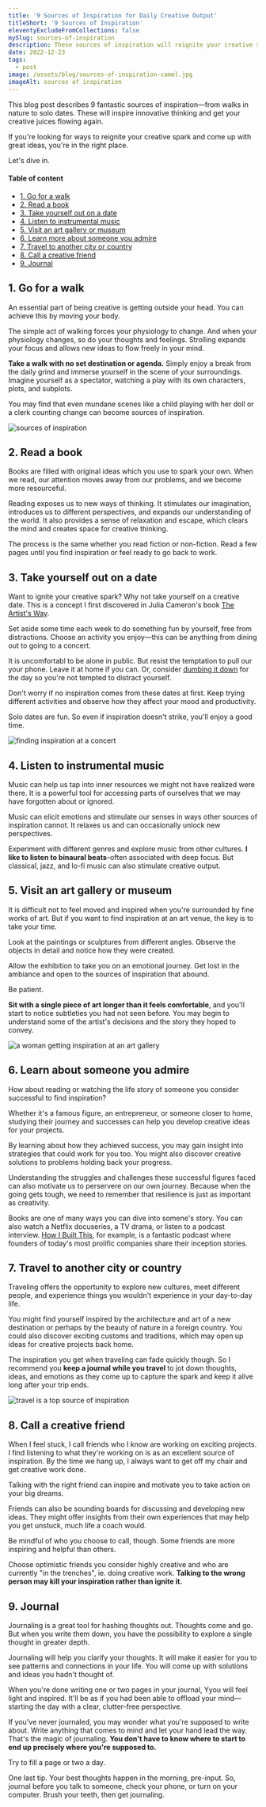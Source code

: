 ```yaml
---
title: '9 Sources of Inspiration for Daily Creative Output'
titleShort: '9 Sources of Inspiration'
eleventyExcludeFromCollections: false
mySlug: sources-of-inspiration
description: These sources of inspiration will reignite your creative spark FAST. Take yourself out on a date. Journal. Call a creative friend. Listen to instrumental music.
date: 2022-12-23
tags:
  - post
image: /assets/blog/sources-of-inspiration-camel.jpg
imageAlt: sources of inspiration
---
```


This blog post describes 9 fantastic sources of inspiration—from walks in nature to solo dates. These will inspire innovative thinking and get your creative juices flowing again.

If you're looking for ways to reignite your creative spark and come up with great ideas, you're in the right place.

Let's dive in.

<div class="toc">
    <h4 class="toc__title">Table of content</h4>
    <ul>
      <li><a href="#go-for-a-walk">1. Go for a walk</a></li>
      <li><a href="#read-a-book">2. Read a book</a></li>
      <li><a href="#take-yourself-out-on-a-date">3. Take yourself out on a date</a></li>
      <li><a href="#listen-to-music">4. Listen to instrumental music</a></li>
      <li><a href="#visit-an-art-gallery-or-museum">5. Visit an art gallery or museum</a></li>
      <li><a href="#learn-about-someone-successful">6. Learn more about someone you admire</a></li>
      <li><a href="#travel-to-another-city-or-country">7. Travel to another city or country</a></li>
      <li><a href="#call-a-creative-friend">8. Call a creative friend</a></li>
      <li><a href="#journal">9. Journal</a></li>
    </ul>
</div>
<h2 id="go-for-a-walk">1. Go for a walk</h2>

An essential part of being creative is getting outside your head. You can achieve this by moving your body.

The simple act of walking forces your physiology to change. And when your physiology changes, so do your thoughts and feelings. Strolling expands your focus and allows new ideas to flow freely in your mind.

**Take a walk with no set destination or agenda.** Simply enjoy a break from the daily grind and immerse yourself in the scene of your surroundings. Imagine yourself as a spectator, watching a play with its own characters, plots, and subplots.

You may find that even mundane scenes like a child playing with her doll or a clerk counting change can become sources of inspiration.

<img class="img-fw" src="/assets/blog/sources-of-inspiration-camel.jpg" alt="sources of inspiration">

<h2 id="read-a-book">2. Read a book</h2>

Books are filled with original ideas which you use to spark your own. When we read, our attention moves away from our problems, and we become more resourceful.

Reading exposes us to new ways of thinking. It stimulates our imagination, introduces us to different perspectives, and expands our understanding of the world. It also provides a sense of relaxation and escape, which clears the mind and creates space for creative thinking.

The process is the same whether you read fiction or non-fiction. Read a few pages until you find inspiration or feel ready to go back to work.

<h2 id="take-yourself-out-on-a-date">3. Take yourself out on a date</h2>

Want to ignite your creative spark? Why not take yourself on a creative date. This is a concept I first discovered in Julia Cameron's book <a href="https://juliacameronlive.com/the-artists-way/" target="_blank" rel="noopener noreferrer">The Artist's Way</a>.

Set aside some time each week to do something fun by yourself, free from distractions. Choose an activity you enjoy—this can be anything from dining out to going to a concert.

It is uncomfortabl to be alone in public. But resist the temptation to pull our your phone. Leave it at home if you can. Or, consider <a href="https://whatifididnt.com/blog/iphone-dumb-phone/">dumbing it down</a> for the day so you're not tempted to distract yourself.

Don't worry if no inspiration comes from these dates at first. Keep trying different activities and observe how they affect your mood and productivity.

Solo dates are fun. So even if inspiration doesn't strike, you'll enjoy a good time.

<img class="img-fw" src="/assets/blog/solo-date.jpg" alt="finding inspiration at a concert">

<h2 id="listen-to-music">4. Listen to instrumental music</h2>

Music can help us tap into inner resources we might not have realized were there. It is a powerful tool for accessing parts of ourselves that we may have forgotten about or ignored.

Music can elicit emotions and stimulate our senses in ways other sources of inspiration cannot. It relaxes us and can occasionally unlock new perspectives.

Experiment with different genres and explore music from other cultures. **I like to listen to binaural beats**–often associated with deep focus. But classical, jazz, and lo-fi music can also stimulate creative output.

<h2 id="visit-an-art-gallery-or-museum">5. Visit an art gallery or museum</h2>

It is difficult not to feel moved and inspired when you're surrounded by fine works of art. But if you want to find inspiration at an art venue, the key is to take your time.

Look at the paintings or sculptures from different angles. Observe the objects in detail and notice how they were created.

Allow the exhibition to take you on an emotional journey. Get lost in the ambiance and open to the sources of inspiration that abound.

Be patient.

**Sit with a single piece of art longer than it feels comfortable**, and you'll start to notice subtleties you had not seen before. You may begin to understand some of the artist's decisions and the story they hoped to convey.

<img class="img-fw" src="/assets/blog/source-of-inspiration-museum.jpg" alt="a woman getting inspiration at an art gallery">

<h2 id="learn-about-someone-successful">6. Learn about someone you admire</h2>

How about reading or watching the life story of someone you consider successful to find inspiration?

Whether it's a famous figure, an entrepreneur, or someone closer to home, studying their journey and successes can help you develop creative ideas for your projects.

By learning about how they achieved success, you may gain insight into strategies that could work for you too. You might also discover creative solutions to problems holding back your progress.

Understanding the struggles and challenges these successful figures faced can also motivate us to perservere on our own journey. Because when the going gets tough, we need to remember that resilience is just as important as creativity.

Books are one of many ways you can dive into somene's story. You can also watch a Netflix docuseries, a TV drama, or listen to a podcast interview. <a href="https://www.npr.org/series/490248027/how-i-built-this" target="_blank" rel="noreferrer noopener">How I Built This</a>, for example, is a fantastic podcast where founders of today's most prolific companies share their inception stories.

<h2 id="travel-to-another-city-or-country">7. Travel to another city or country</h2>

Traveling offers the opportunity to explore new cultures, meet different people, and experience things you wouldn't experience in your day-to-day life.

You might find yourself inspired by the architecture and art of a new destination or perhaps by the beauty of nature in a foreign country. You could also discover exciting customs and traditions, which may open up ideas for creative projects back home.

The inspiration you get when traveling can fade quickly though. So I recommend you **keep a journal while you travel** to jot down thoughts, ideas, and emotions as they come up to capture the spark and keep it alive long after your trip ends.

<img class="img-fw" src="/assets/blog/travel-inspiration.jpg" alt="travel is a top source of inspiration">

<h2 id="call-a-creative-friend">8. Call a creative friend</h2>

When I feel stuck, I call friends who I know are working on exciting projects. I find listening to what they're working on is as an excellent source of inspiration. By the time we hang up, I always want to get off my chair and get creative work done.

Talking with the right friend can inspire and motivate you to take action on your big dreams.

Friends can also be sounding boards for discussing and developing new ideas. They might offer insights from their own experiences that may help you get unstuck, much life a coach would.

Be mindful of who you choose to call, though. Some friends are more inspiring and helpful than others.

Choose optimistic friends you consider highly creative and who are currently "in the trenches", ie. doing creative work. **Talking to the wrong person may kill your inspiration rather than ignite it.**

<h2 id="journal">9. Journal</h2>

Journaling is a great tool for hashing thoughts out. Thoughts come and go. But when you write them down, you have the possibility to explore a single thought in greater depth.

Journaling will help you clarify your thoughts. It will make it easier for you to see patterns and connections in your life. You will come up with solutions and ideas you hadn't thought of.

When you're done writing one or two pages in your journal, Yyou will feel light and inspired. It'll be as if you had been able to offload your mind—starting the day with a clear, clutter-free perspective.

If you've never journaled, you may wonder what you're supposed to write about. Write anything that comes to mind and let your hand lead the way. That's the magic of journaling. **You don't have to know where to start to end up precisely where you're supposed to.**

Try to fill a page or two a day.

One last tip. Your best thoughts happen in the morning, pre-input. So, journal before you talk to someone, check your phone, or turn on your computer. Brush your teeth, then get journaling.
